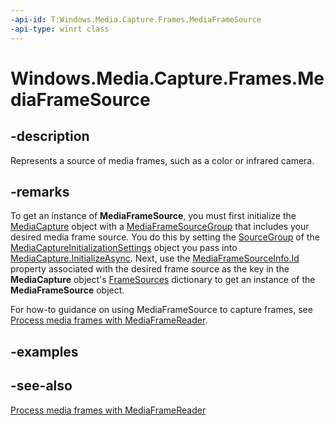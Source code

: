 ```yaml
---
-api-id: T:Windows.Media.Capture.Frames.MediaFrameSource
-api-type: winrt class
---
```


<!-- Class syntax.
public class MediaFrameSource : Windows.Media.Capture.Frames.IMediaFrameSource
-->

# Windows.Media.Capture.Frames.MediaFrameSource

## -description
Represents a source of media frames, such as a color or infrared camera.

## -remarks
To get an instance of **MediaFrameSource**, you must first initialize the [MediaCapture](../windows.media.capture/mediacapture.md) object with a [MediaFrameSourceGroup](mediaframesourcegroup.md) that includes your desired media frame source. You do this by setting the [SourceGroup](../windows.media.capture/mediacaptureinitializationsettings_sourcegroup.md) of the [MediaCaptureInitializationSettings](../windows.media.capture/mediacaptureinitializationsettings.md) object you pass into [MediaCapture.InitializeAsync](../windows.media.capture/mediacapture_initializeasync_315323248.md). Next, use the [MediaFrameSourceInfo.Id](mediaframesourceinfo_id.md) property associated with the desired frame source as the key in the **MediaCapture** object's [FrameSources](../windows.media.capture/mediacapture_framesources.md) dictionary to get an instance of the **MediaFrameSource** object.

For how-to guidance on using MediaFrameSource to capture frames, see [Process media frames with MediaFrameReader](https://msdn.microsoft.com/windows/uwp/audio-video-camera/process-media-frames-with-mediaframereader).

## -examples

## -see-also
[Process media frames with MediaFrameReader](https://msdn.microsoft.com/windows/uwp/audio-video-camera/process-media-frames-with-mediaframereader)
